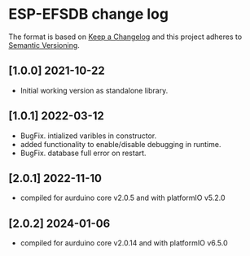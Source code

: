 # ESP-EFSDB change log

The format is based on [Keep a Changelog](http://keepachangelog.com/)
and this project adheres to [Semantic Versioning](http://semver.org/).

## [1.0.0] 2021-10-22
- Initial working version as standalone library.

## [1.0.1] 2022-03-12
- BugFix. intialized varibles in constructor.
- added functionality to enable/disable debugging in runtime.
- BugFix. database full error on restart.

## [2.0.1] 2022-11-10
- compiled for aurduino core v2.0.5 and with platformIO v5.2.0

## [2.0.2] 2024-01-06
- compiled for aurduino core v2.0.14 and with platformIO v6.5.0
